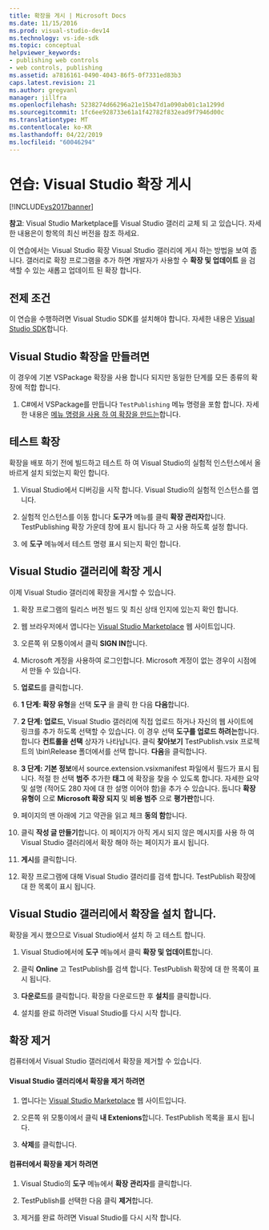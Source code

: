 ```yaml
---
title: 확장을 게시 | Microsoft Docs
ms.date: 11/15/2016
ms.prod: visual-studio-dev14
ms.technology: vs-ide-sdk
ms.topic: conceptual
helpviewer_keywords:
- publishing web controls
- web controls, publishing
ms.assetid: a7816161-0490-4043-86f5-0f7331ed83b3
caps.latest.revision: 21
ms.author: gregvanl
manager: jillfra
ms.openlocfilehash: 5238274d66296a21e15b47d1a090ab01c1a1299d
ms.sourcegitcommit: 1fc6ee928733e61a1f42782f832ead9f7946d00c
ms.translationtype: MT
ms.contentlocale: ko-KR
ms.lasthandoff: 04/22/2019
ms.locfileid: "60046294"
---
```

# <a name="walkthrough-publishing-a-visual-studio-extension"></a>연습: Visual Studio 확장 게시
[!INCLUDE[vs2017banner](../includes/vs2017banner.md)]

**참고**: Visual Studio Marketplace를 Visual Studio 갤러리 교체 되 고 있습니다. 자세한 내용은이 항목의 최신 버전을 참조 하세요.

이 연습에서는 Visual Studio 확장 Visual Studio 갤러리에 게시 하는 방법을 보여 줍니다. 갤러리로 확장 프로그램을 추가 하면 개발자가 사용할 수 **확장 및 업데이트** 을 검색할 수 있는 새롭고 업데이트 된 확장 합니다.

## <a name="prerequisites"></a>전제 조건
 이 연습을 수행하려면 Visual Studio SDK를 설치해야 합니다. 자세한 내용은 [Visual Studio SDK](../extensibility/visual-studio-sdk.md)합니다.

## <a name="create-a-visual-studio-extension"></a>Visual Studio 확장을 만들려면
 이 경우에 기본 VSPackage 확장을 사용 합니다 되지만 동일한 단계를 모든 종류의 확장에 적합 합니다.

1. C#에서 VSPackage를 만듭니다 `TestPublishing` 메뉴 명령을 포함 합니다. 자세한 내용은 [메뉴 명령을 사용 하 여 확장을 만드는](../extensibility/creating-an-extension-with-a-menu-command.md)합니다.

## <a name="test-the-extension"></a>테스트 확장
 확장을 배포 하기 전에 빌드하고 테스트 하 여 Visual Studio의 실험적 인스턴스에서 올바르게 설치 되었는지 확인 합니다.

1. Visual Studio에서 디버깅을 시작 합니다. Visual Studio의 실험적 인스턴스를 엽니다.

2. 실험적 인스턴스를 이동 합니다 **도구가** 메뉴를 클릭 **확장 관리자**합니다. TestPublishing 확장 가운데 창에 표시 됩니다 하 고 사용 하도록 설정 합니다.

3. 에 **도구** 메뉴에서 테스트 명령 표시 되는지 확인 합니다.

## <a name="publish-the-extension-to-the-visual-studio-gallery"></a>Visual Studio 갤러리에 확장 게시
 이제 Visual Studio 갤러리에 확장을 게시할 수 있습니다.

1. 확장 프로그램의 릴리스 버전 빌드 및 최신 상태 인지에 있는지 확인 합니다.

2. 웹 브라우저에서 엽니다는 [Visual Studio Marketplace](https://marketplace.visualstudio.com/) 웹 사이트입니다.

3. 오른쪽 위 모퉁이에서 클릭 **SIGN IN**합니다.

4. Microsoft 계정을 사용하여 로그인합니다. Microsoft 계정이 없는 경우이 시점에서 만들 수 있습니다.

5. **업로드**를 클릭합니다.

6. **1 단계: 확장 유형**을 선택 **도구** 을 클릭 한 다음 **다음**합니다.

7. **2 단계: 업로드**, Visual Studio 갤러리에 직접 업로드 하거나 자신의 웹 사이트에 링크를 추가 하도록 선택할 수 있습니다. 이 경우 선택 **도구를 업로드 하려는**합니다. 합니다 **컨트롤을 선택** 상자가 나타납니다. 클릭 **찾아보기** TestPublish.vsix 프로젝트의 \bin\Release 폴더에서를 선택 합니다. **다음**을 클릭합니다.

8. **3 단계: 기본 정보**에서 source.extension.vsixmanifest 파일에서 필드가 표시 됩니다. 적절 한 선택 **범주** 추가한 **태그** 에 확장을 찾을 수 있도록 합니다. 자세한 요약 및 설명 (적어도 280 자에 대 한 설명 이어야 함)을 추가 수 있습니다. 둡니다 **확장 유형이** 으로 **Microsoft 확장 되지** 및 **비용 범주** 으로 **평가판**합니다.

9. 페이지의 맨 아래에 기고 약관을 읽고 체크 **동의 함**합니다.

10. 클릭 **작성 글 만들기**합니다. 이 페이지가 아직 게시 되지 않은 메시지를 사용 하 여 Visual Studio 갤러리에서 확장 해야 하는 페이지가 표시 됩니다.

11. **게시**를 클릭합니다.

12. 확장 프로그램에 대해 Visual Studio 갤러리를 검색 합니다. TestPublish 확장에 대 한 목록이 표시 됩니다.

## <a name="install-the-extension-from-the-visual-studio-gallery"></a>Visual Studio 갤러리에서 확장을 설치 합니다.
 확장을 게시 했으므로 Visual Studio에서 설치 하 고 테스트 합니다.

1. Visual Studio에서에 **도구** 메뉴에서 클릭 **확장 및 업데이트**합니다.

2. 클릭 **Online** 고 TestPublish를 검색 합니다. TestPublish 확장에 대 한 목록이 표시 됩니다.

3. **다운로드**를 클릭합니다. 확장을 다운로드한 후 **설치**를 클릭합니다.

4. 설치를 완료 하려면 Visual Studio를 다시 시작 합니다.

## <a name="removing-the-extension"></a>확장 제거
 컴퓨터에서 Visual Studio 갤러리에서 확장을 제거할 수 있습니다.

#### <a name="to-remove-the-extension-from-the-visual-studio-gallery"></a>Visual Studio 갤러리에서 확장을 제거 하려면

1. 엽니다는 [Visual Studio Marketplace](https://marketplace.visualstudio.com/) 웹 사이트입니다.

2. 오른쪽 위 모퉁이에서 클릭 **내 Extenions**합니다. TestPublish 목록을 표시 됩니다.

3. **삭제**를 클릭합니다.

#### <a name="to-remove-the-extension-from-your-computer"></a>컴퓨터에서 확장을 제거 하려면

1. Visual Studio의 **도구** 메뉴에서 **확장 관리자**를 클릭합니다.

2. TestPublish를 선택한 다음 클릭 **제거**합니다.

3. 제거를 완료 하려면 Visual Studio를 다시 시작 합니다.
